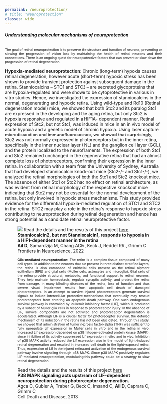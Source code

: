 ```yaml
---
permalink: /neuroprotection/
# title: "Neuroprotection"
classes: wide
---
```


<h6><b>Understanding molecular mechanisms of neuroprotection</b></h6>

<p align="justify" style="font-size:0.75em">
The goal of retinal neuroprotection is to preserve the structure and function of neurons, preventing or slowing the progression of vision loss by maintaining the health of retinal neurons and their connections. There is an ongoing quest for neuroprotective factors that can prevent or slow down the progression of retinal degeneration. <br>

<b>Hypoxia-mediated neuroprotection: </b> Chronic (long-term) hypoxia causes retinal degeneration, however acute (short-term) hypoxic stress has been shown to provide transient protection against subsequent damage in the retina. Stanniocalcins – STC1 and STC2 – are secreted glycoproteins that are hypoxia-regulated and were shown to be cytoprotective in various in vitro studies. Hence, we investigated the expression of stanniocalcins in the normal, degenerating and hypoxic retina. Using wild-type and Rd10 (Retinal degeneration model) mice, we showed that both Stc2 and its paralog Stc1 are expressed in the developing and the aging retina, but only Stc2 is hypoxia responsive and regulated in a HIF1A- dependent manner. Retinal expression of Stc2, but not Stc1, was induced in mice in an in vivo model of acute hypoxia and a genetic model of chronic hypoxia. Using laser capture microdissection and immunofluorescence, we showed that surprisingly, Stc2 was not normally expressed in photoreceptors but in the inner retina, specifically in the inner nuclear layer (INL) and the ganglion cell layer (GCL), and the protein localized to the neurofilaments. The expression of both Stc1 and Stc2 remained unchanged in the degenerative retina that had an almost complete loss of photoreceptors, confirming their expression in the inner retina. In collaboration with a team from the University of Sydney, Australia that had developed stanniocalcin knock-out mice (Stc2-/- and Stc1-/-), we analyzed the retinal morphologies of both the Stc1 and Stc2 knockout mice. The absence of either Stc1 or Stc2 had no effect on retinal architecture, as was evident from retinal morphology of the respective knockout mice indicating that Stc2 may not be essential for the normal development of the retina, but only involved in hypoxic stress mechanisms. This study provided evidence for the differential hypoxia-mediated regulation of STC1 and STC2 in the retina. STC2 may play a role in the retina's response to hypoxic stress contributing to neuroprotection during retinal degeneration and hence has strong potential as a candidate retinal neuroprotective factor. </p>

<figure>
    <img src="/assets/images/neuroprotection1.png”>
</figure>

<p align="justify" style="font-size:0.75em">
Read the details and the results of this project <a href="10.3389/fnins.2022.882559">here</a> <br>
<b>Stanniocalcin2, but not Stanniocalcin1, responds to hypoxia in a HIF1-dependent manner in the retina</b> <br>
<b>Ail D</b>, Samardzija M, Chang ACM, Keck J, Reddel RR., Grimm C <br>
Frontiers in Neuroscience, 2022 
</p>

<p align="justify" style="font-size:0.75em">
<b>Glia-mediated neuroprotection:</b> The retina is a complex tissue composed of many cell types. In addition to the neurons that are present in three distinct stratified layers, the retina is also composed of epithelial cells present as the retinal pigment epithelium (RPE) and glial cells (Muller cells, astrocytes and microglia). Glial cells of the retina provide structural, metabolic, and functional support to retinal neurons. They help maintain homeostasis, regulate synaptic activity, and protect the retina from damage.  In many blinding diseases of the retina, loss of function and thus severe visual impairment results from apoptotic cell death of damaged photoreceptors. In an attempt to survive, injured photoreceptors generate survival signals to induce intercellular protective mechanisms that eventually may rescue photoreceptors from entering an apoptotic death pathway. One such endogenous survival pathway is controlled by leukemia inhibitory factor (LIF), which is produced by a subset of Muller glia cells in response to photoreceptor injury. In the absence of LIF, survival components are not activated and photoreceptor degeneration is accelerated. Although LIF is a crucial factor for photoreceptor survival, the detailed mechanism of its induction in the retina has not been elucidated. Through this study, we showed that administration of tumor necrosis factor-alpha (TNF) was sufficient to fully upregulate Lif expression in Muller cells in vitro and in the retina in vivo. Increased Lif expression depended on p38 mitogen-activated protein kinase (MAPK), since inhibition of its activity suppressed Lif expression in vitro and in vivo. Inhibition of p38 MAPK activity reduced the Lif expression also in the model of light-induced retinal degeneration and resulted in increased cell death in the light-exposed retina. Thus, expression of Lif in the injured retina and activation of the endogenous survival pathway involve signaling through p38 MAPK. Since p38 MAPK positively regulates LIF-mediated neuroprotection, modulating this pathway could be a strategy to slow retinal degeneration. <br>

Read the details and the results of this project <a href="10.1038/cddis.2013.323">here</a> <br>
<b>P38 MAPK signaling acts upstream of LIF-dependent neuroprotection during photoreceptor degeneration.</b> <br>
Agca C, Gubler A, Traber G, Beck C, Imsand C, <b>Ail D</b>, Caprara C, Grimm C <br>
Cell Death and Disease, 2013
</p>


